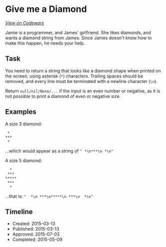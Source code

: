 # Give me a Diamond
[*View on Codewars*](https://www.codewars.com/kata/give-me-a-diamond)

Jamie is a programmer, and James' girlfriend. She likes diamonds, and wants a diamond string from James. Since James doesn't know how to make this happen, he needs your help.

## Task

You need to return a string that looks like a diamond shape when printed on the screen, using asterisk (`*`) characters. Trailing spaces should be removed, and every line must be terminated with a newline character (`\n`).

Return `null/nil/None/...` if the input is an even number or negative, as it is not possible to print a diamond of even or negative size.


## Examples

A size 3 diamond:

```
 *
***
 *
```

...which would appear as a string of `" *\n***\n *\n"`


A size 5 diamond:

```
  *
 ***
*****
 ***
  *
```

...that is: `"  *\n ***\n*****\n ***\n  *\n"`


## Timeline
- Created: 2015-03-13
- Published: 2015-03-13
- Approved: 2015-07-03
- Completed: 2015-05-09